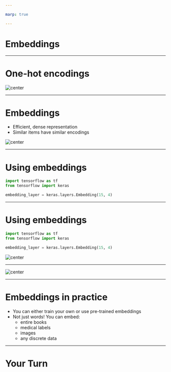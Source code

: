```yaml
---

marp: true

---
```


<style>
img[alt~="center"] {
  display: block;
  margin: 0 auto;
}
</style>

# Embeddings

---

# One-hot encodings

![center](res/embeddings01.png)

<!--
Suppose we’re working with input data with a large number of possible categories, such as words. Our machine learning models can’t work directly on words; they need to take a vector of numbers as input. Traditionally we could do this using a “one-hot encoding” (as shown). 

The dimension of the vectors is the number of possible items. In this case that's words. Each column in the vector corresponds to a different word. In this example the sixth position in a vector corresponds to the word "motel," so "motel" is encoded as a vector with five leading 0's, a 1 in the 6th position and 0's everywhere after. Similarly, the 11th position corresponds to the word "hotel." 

But hotel and motel are very similar words. They are spelled similarly AND they have similar meaning. When thinking about the vector encodings of these two words, it seems natural to expect that they will be close together in space. 

This has two main problems:
1) Similar items don’t necessarily have similar encodings (“hotel in Quito” may not lead to similar search results as “motel in Quito”).
2) We may need huge vectors to encode all possible items.

Image Details:
* [embeddings01.png](https://opensource.google/docs/copyright/): Copyright Google
-->

---

# Embeddings

* Efficient, dense representation
* Similar items have similar encodings

![center](res/embeddings02.png)

<!--
Instead of restricting ourselves to 0's and 1's, we can fill the vectors with real numbers. This will give us more flexibility, and will allow similar words to have similar encodings. 

The embedding dimension is a hyperparameter that is specified by the user. Embeddings can be used for dimensionality reduction. In particular, if we specify an embedding dimension that is lower than the total number of items (i.e., words) in your dataset, then we have reduced the total dimension of our dataset. 

In this simple example, "hotel" and "motel" are words coming from a dataset containing 15 total words. When we did a simple one-hot encoding, our encodings for "hotel" and "motel" were each 1x15 vectors. That means they come from a 15-dimensional vector space. Now, after using an embedding, we see that we have four dimensional encodings for both "hotel" and "motel."

Higher dimension = more descriptive, but the model takes more data and more time to learn.

Image Details:
* [embeddings02.png](https://opensource.google/docs/copyright/): Copyright Google
-->

---

# Using embeddings

```python
import tensorflow as tf
from tensorflow import keras

embedding_layer = keras.layers.Embedding(15, 4)
```

<!--
The first number, 15, is the number of possible items.
The second number, 4, is your chosen embedding size.

Instead of manually specifying embedding values, we can train them. (They are treated similarly to weights learned by the model during training.)

No separate training process is needed; they are treated as another hidden layer.

-->

---

# Using embeddings

```python
import tensorflow as tf
from tensorflow import keras

embedding_layer = keras.layers.Embedding(15, 4)
```

![center](res/embeddings03.png)

<!--
Similar to a Python dictionary or hash table, the embedding layer acts as a “lookup table” where each item has a unique index that is used to look up its corresponding embedding. This particular table has 15 rows, corresponding to unique items, and 4 columns, one for each embedding dimension. You’ll investigate this more in the colab.

Image Details:
* [embeddings03.png](https://opensource.google/docs/copyright/): Copyright Google
-->

---

![center](res/embeddings04.png)

<!--
One of the big advantages of embeddings is that they can meaningfully represent items and relationships between items in a way we can easily visualize. Here we can see the embeddings for “hotel” and “resort” are fairly close. Based on the dataset used to train these embeddings, this means these two words are used in similar contexts.

Image Details:
* [embeddings04.png](https://opensource.google/docs/copyright/): Copyright Google
-->

---

# Embeddings in practice

* You can either train your own or use pre-trained embeddings
* Not just words! You can embed:
  * entire books
  * medical labels
  * images
  * any discrete data

---
  
# Your Turn
  
<!--
Let’s work on the Embeddings colab, where we can apply these skills to:
* Training your own embeddings
* Visualizing your trained embeddings
-->

